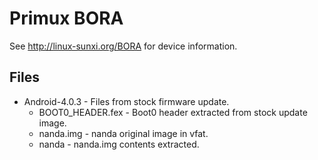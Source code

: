 Primux BORA
===========

See http://linux-sunxi.org/BORA for device information.

Files
-----

* Android-4.0.3 - Files from stock firmware update.
	* BOOT0_HEADER.fex - Boot0 header extracted from stock update image.
	* nanda.img - nanda original image in vfat.
	* nanda - nanda.img contents extracted.